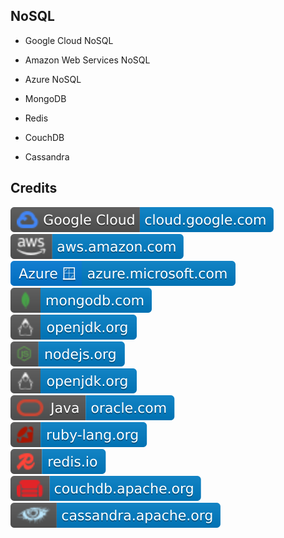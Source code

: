 NoSQL
-----

- Google Cloud NoSQL

- Amazon Web Services NoSQL

- Azure NoSQL

- MongoDB

- Redis

- CouchDB

- Cassandra

Credits
-------
[![image](
Badges/cloud.google.com.svg?raw=true)](https://cloud.google.com)  
[![image](
Badges/aws.amazon.com.svg?raw=true)](https://aws.amazon.com)  
[![image](
Badges/azure.microsoft.com.svg?raw=true)](https://azure.microsoft.com)  
[![image](
Badges/mongodb.com.svg?raw=true)](https://mongodb.com)  
[![image](
Badges/openjdk.org.svg?raw=true)](https://openjdk.org)  
[![image](
Badges/nodejs.org.svg?raw=true)](https://nodejs.org)  
[![image](
Badges/openjdk.org.svg?raw=true)](https://openjdk.org)  
[![image](
Badges/Java-oracle.com.svg?raw=true)](https://oracle.com/java)  
[![image](
Badges/ruby-lang.org.svg?raw=true)](https://ruby-lang.org)  
[![image](
Badges/redis.io.svg?raw=true)](https://redis.io)  
[![image](
Badges/couchdb.apache.org.svg?raw=true)](https://couchdb.apache.org)  
[![image](
Badges/cassandra.apache.org.svg?raw=true)](https://cassandra.apache.org)  
